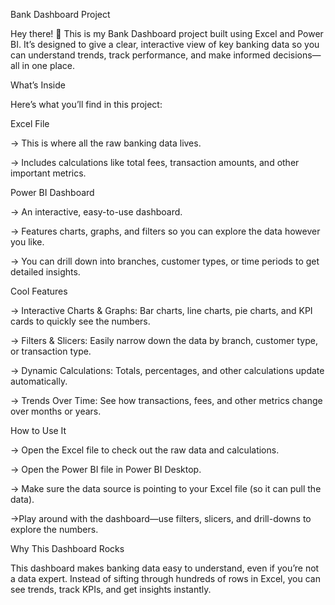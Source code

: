 Bank Dashboard Project

Hey there! 👋 This is my Bank Dashboard project built using Excel and Power BI. It’s designed to give a clear, interactive view of key banking data so you can understand trends, track performance, and make informed decisions—all in one place.

What’s Inside

Here’s what you’ll find in this project:

Excel File

 -> This is where all the raw banking data lives.

-> Includes calculations like total fees, transaction amounts, and other important metrics.

Power BI Dashboard 

  -> An interactive, easy-to-use dashboard.

  -> Features charts, graphs, and filters so you can explore the data however you like.

  -> You can drill down into branches, customer types, or time periods to get detailed insights.

Cool Features

  -> Interactive Charts & Graphs: Bar charts, line charts, pie charts, and KPI cards to quickly see the numbers.

  -> Filters & Slicers: Easily narrow down the data by branch, customer type, or transaction type.

  -> Dynamic Calculations: Totals, percentages, and other calculations update automatically.

  -> Trends Over Time: See how transactions, fees, and other metrics change over months or years.

How to Use It

 -> Open the Excel file to check out the raw data and calculations.

 -> Open the Power BI file in Power BI Desktop.

 -> Make sure the data source is pointing to your Excel file (so it can pull the data).

 ->Play around with the dashboard—use filters, slicers, and drill-downs to explore the numbers.

Why This Dashboard Rocks

 This dashboard makes banking data easy to understand, even if you’re not a data expert. Instead of sifting through hundreds of rows in Excel, you can see trends, track KPIs, and get insights instantly.
